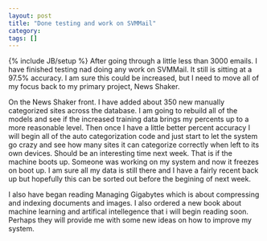 ```yaml
---
layout: post
title: "Done testing and work on SVMMail"
category:
tags: []
---
```

{% include JB/setup %}
After going through a little less than 3000 emails. I have finished testing nad doing any work on SVMMail. It still is sitting at a 97.5% accuracy. I am sure this could be increased, but I need to move all of my focus back to my primary project, News Shaker. 

On the News Shaker front. I have added about 350 new manually categorized sites across the database. I am going to rebuild all of the models and see if the increased training data brings my percents up to a more reasonable level. Then once I have a little better percent accuracy I will begin all of the auto categorization code and just start to let the system go crazy and see how many sites it can categorize correctly when left to its own devices. Should be an interesting time next week. That is if the machine boots up. Someone was working on my system and now it freezes on boot up. I am sure all my data is still there and I have a fairly recent back up but hopefully this can be sorted out before the begining of next week.  

I also have began reading Managing Gigabytes which is about compressing and indexing documents and images. I also ordered a new book about machine learning and artifical intellegence that i will begin reading soon. Perhaps they will provide me with some new ideas on how to improve my system.
